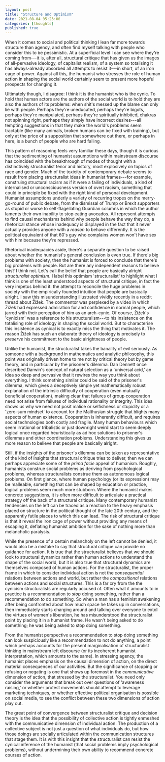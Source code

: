 ```yaml
---
layout: post
title: "Structure and Optimism"
date: 2021-08-04 05:23:00
categories: [thoughts]
published: true
---
```


When it comes to social and political thinking I lean far more towards structure than agency, and often find myself talking with people who consider this to be pessimistic. At a superficial level I can see where they're coming from---it is, after all, structural critique that has given us the images of all-pervasive ideology, of capitalist realism, of a system so totalising it has always-already absorbed all attempts to resist it---in short, of an iron cage of power. Against all this, the humanist who stresses the role of human action in shaping the social world certainly seem to present more hopeful prospects for changing it.

<!--more-->

Ultimately though, I disagree: I think it is the humanist who is the cynic. To hold that human actors are the authors of the social world is to hold they are also the authors of its problems: when shit's messed up the blame can only lie with people. Perhaps they're uneducated, perhaps they're bigots, perhaps they're manipulated, perhaps they're spiritually inhibited, chakras not spinning right, perhaps they simply have incorrect desires---all tempting suggestions in that they make the world's problems seem tractable (like many animals, broken humans can be fixed with training), but only at the price of a supposition that somewhere out there, or perhaps in here, is a bunch of people who are hard failing.

This pattern of reasoning feels very familiar these days, though it is curious that the sedimenting of humanist assumptions within mainstream discourse has coincided with the breakthrough of modes of thought with a distinctively structuralist tenor and history, most explosively on topics of race and gender. Much of the toxicity of contemporary debate seems to result from placing structuralist ideas in humanist frames---for example, construing structural racism as if it were a failing of individuals, a kind of internalised or unconsciousness version of overt racism, something that could in principle be fixed with the right kind of personal development. Humanist assumptions underly a variety of recurring tropes on the merry-go-round of public debate, from the dismissal of Trump or Brexit supporters as stupid or worse to self-flagellating Guardian columns in which the author laments their own inability to stop eating avocados. All represent attempts to find causal mechanisms behind why people behave the way they do, a rhetorical stance whose inadequacy is displayed in the fact that it never actually provides anyone with a _reason_ to behave differently. It is the political equivalent of that 60's guy who complains women won't have sex with him because they're repressed.

Rhetorical inadequacies aside, there's a separate question to be raised about whether the humanist's general conclusion is even true. If there's big problems with society, then the humanist is forced to conclude that there's big problems with people. But are there any independent reasons to believe this? I think not. Let's call the belief that people are basically alright _structuralist optimism_. I label this optimism 'structuralist' to highlight what I think is one of the least understood aspects of structural critique, in fact the very impetus behind it: the attempt to reconcile the huge problems in society with the empirically founded intuition that people are basically alright. I saw this misunderstanding illustrated vividly recently in a reddit thread about Žižek. The commentor was perplexed by a video in which Žižek had expressed admiration for and confidence in normal people, which jarred with their perception of him as an arch-cynic. Of course, Žižek's 'cynicism' was a reference to his structuralism---to his insistence on the totalising role of ideology in shaping the social world. But to characterise this insistence as cynical is to exactly miss the thing that motivates it. The reason Žižek has such an elaborate theory of ideology is precisely to _preserve_ his commitment to the basic alrightness of people.

Unlike the humanist, the structuralist takes the banality of evil seriously. As someone with a background in mathematics and analytic philosophy, this point was originally driven home to me not by critical theory but by game theory, and in particular by the prisoner's dilemma. Dan Dennett once described Darwin's concept of natural selection as a 'universal acid,' an idea so deep and pervasive that it rewires the way you think about everything. I think something similar could be said of the prisoner's dilemma, which gives a deceptively simple yet mathematically robust explanation of the intrinsic difficulty of cooperation (even mutually beneficial cooperation), making clear that failures of group cooperation need not arise from failures of individual rationality or integrity. This idea shows us why we need not posit malice or selfishness or stupidity or a 'zero-sum mindset' to account for the Malthusian struggle that blights many aspects of human existence. Cooperation is inherently difficult, and requires social technologies both costly and fragile. Many human behaviours which seem irrational or tribalistic or just downright weird start to seem deeply logical once regarded heuristically as ad hoc solutions to prisoner's dilemmas and other coordination problems. Understanding this gives us more reason to believe that people are basically alright.

Still, if the insights of the prisoner's dilemma can be taken as representative of the kind of insights that structural critique tries to deliver, then we can perhaps appreciate some of the _prima facie_ appeal of humanism. Roughly, humanists construe social problems as deriving from psychological problems, whereas structuralists construe them as autonomous logical problems. On first glance, where human psychology (or its expression) may be malleable, something that can be shaped by education or practice, logical problems seem much more stubborn. Where the humanist makes concrete suggestions, it is often more difficult to articulate a practical strategy off the back of a structural critique. Many contemporary humanist tendencies on the left can be traced as a reaction to the heavy emphasis placed on structure in the political thought of the late 20th century, and the apparently futile places to which this can lead. The risk of structural critique is that it reveal the iron cage of power without providing any means of escaping it, deflating humanist ambition for the sake of nothing more than melancholic paralysis.

While the presence of a certain melancholy on the left cannot be denied, it would also be a mistake to say that structural critique can provide no guidance for action. It is true that the structuralist believes that we should look to structural dynamics rather than human actions to understand the shape of the social world, but it is also true that structural dynamics are themselves composed of human actions. For the structuralist, the proper frame in which to consider individual action is not the _consequential_ relations between actions and world, but rather the _compositional_ relations between actions and social structures. This is a far cry from the the cynicism structuralists are regularly accused of. Often what it amounts to in practice is a recommendation to _stop_ doing something, rather than a recommendation _to_ do something. So when a man has a feminist awakening after being confronted about how much space he takes up in conversations, then immediately starts charging around and talking over everyone to extoll the virtues of women's liberation, he has misunderstood the structuralist point by placing it in a humanist frame. He wasn't being asked to do something; he was being asked to stop doing something.


From the humanist perspective a recommendation to stop doing something can look suspiciously like a recommendation to not do anything, a point which perhaps accounts for the present marginalisation of structuralist thinking in mainstream left discourse (or its incoherent humanist interpretation, which amounts to the same). In stressing agency, the humanist places emphasis on the causal dimension of action, on the direct material consequences of our activities. But the significance of stopping or refusing or negating is one that shows up foremost in the _communicative_ dimension of action, that stressed by the structuralist. You need only consider the arguments that break out over questions of 'awareness raising,' or whether protest movements should attempt to leverage marketing techniques, or whether effective political organisation is possible on social media, to see the conflict between these two dimensions of action play out.

The great point of convergence between structuralist critique and decision theory is the idea that the possibility of collective action is tightly enmeshed with the communicative dimension of individual action. The production of a collective subject is not just a question of what individuals do, but how those doings are socially articulated within the communication structures that stage them. It is with this insight that the structuralist can resist the cynical inference of the humanist (that social problems imply psychological problems), without undermining their own ability to recommend concrete courses of action.




<!-- ## References
{% bibliography --cited %} -->
